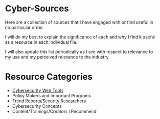 # Cyber-Sources
Here are a collection of sources that I have engaged with or find useful in no particular order.

I will do my best to explain the significance of each and why I find it useful as a resource in each individual file.

I will also update this list periodically as I see with respect to relevance to my use and my perceived relevance to the industry.


# Resource Categories
- [Cybersecurity Web Tools](Tools.md)
- Policy Makers and Important Programs
- Trend Reports/Security Researchers
- Cybersecurity Concepts
- Content/Trainings/Creators I Recommend
